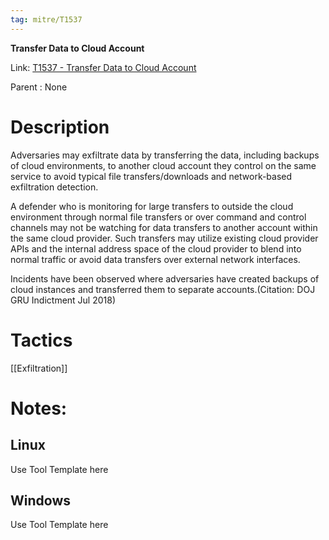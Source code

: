 ```yaml
---
tag: mitre/T1537
---
```


**Transfer Data to Cloud Account**

Link: [T1537 - Transfer Data to Cloud Account](https://attack.mitre.org/techniques/T1537)

Parent : None


# Description

Adversaries may exfiltrate data by transferring the data, including backups of cloud environments, to another cloud account they control on the same service to avoid typical file transfers/downloads and network-based exfiltration detection.

A defender who is monitoring for large transfers to outside the cloud environment through normal file transfers or over command and control channels may not be watching for data transfers to another account within the same cloud provider. Such transfers may utilize existing cloud provider APIs and the internal address space of the cloud provider to blend into normal traffic or avoid data transfers over external network interfaces.

Incidents have been observed where adversaries have created backups of cloud instances and transferred them to separate accounts.(Citation: DOJ GRU Indictment Jul 2018) 

# Tactics


[[Exfiltration]]


# Notes:

## Linux

Use Tool Template here

## Windows

Use Tool Template here